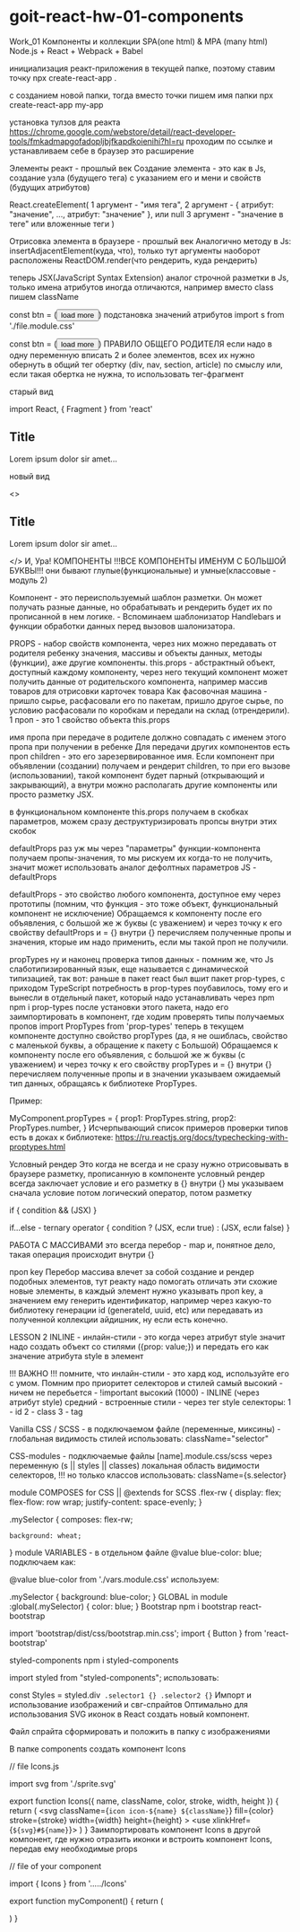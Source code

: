# goit-react-hw-01-components

Work_01 Компоненты и коллекции SPA(one html) & MPA (many html) Node.js + React +
Webpack + Babel

инициализация реакт-приложения в текущей папке, поэтому ставим точку npx
create-react-app .

с созданием новой папки, тогда вместо точки пишем имя папки npx create-react-app
my-app

установка тулзов для реакта
https://chrome.google.com/webstore/detail/react-developer-tools/fmkadmapgofadopljbjfkapdkoienihi?hl=ru
проходим по ссылке и устанавливаем себе в браузер это расширение

Элементы реакт - прошлый век Создание элемента - это как в Js, создание узла
(будущего тега) с указанием его и мени и свойств (будущих атрибутов)

React.createElement( 1 аргумент - "имя тега", 2 аргумент - { атрибут:
"значение", ..., атрибут: "значение" }, или null 3 аргумент - "значение в теге"
или вложенные теги )

Отрисовка элемента в браузере - прошлый век Аналогично методу в Js:
insertAdjacentElement(куда, что), только тут аргументы наоборот расположены
ReactDOM.render(что рендерить, куда рендерить)

теперь JSX(JavaScript Syntax Extension) аналог строчной разметки в Js, только
имена атрибутов иногда отличаются, например вместо class пишем className

const btn = (<button className="myBtn" type="button" id="btn-classic">load
more</button>) подстановка значений атрибутов import s from './file.module.css'

const btn = (<button className={s.myBtn} type="button" id="btn-classic">load
more</button>) ПРАВИЛО ОБЩЕГО РОДИТЕЛЯ если надо в одну переменную вписать 2 и
более элементов, всех их нужно обернуть в общий тег обертку (div, nav, section,
article) по смыслу или, если такая обертка не нужна, то использовать
тег-фрагмент

старый вид

import React, { Fragment } from 'react' <Fragment> <h2>Title</h2> <p>Lorem ipsum
dolor sir amet...</p> </Fragment> новый вид

<> <h2>Title</h2> <p>Lorem ipsum dolor sir amet...</p> </> И, Ура! КОМПОНЕНТЫ
!!!ВСЕ КОМПОНЕНТЫ ИМЕНУМ С БОЛЬШОЙ БУКВЫ!!! они бывают глупые(функциональные) и
умные(классовые - модуль 2)

Компонент - это переиспользуемый шаблон разметки. Он может получать разные
данные, но обрабатывать и рендерить будет их по прописанной в нем логике. -
Вспоминаем шаблонизатор Handlebars и функции обработки данных перед вызовов
шалонизатора.

PROPS - набор свойств компонента, через них можно передавать от родителя ребенку
значения, массивы и объекты данных, методы (функции), аже другие компоненты.
this.props - абстрактный объект, доступный каждому компоненту, через него
текущий компонент может получить данные от родительского компонента, например
массив товаров для отрисовки карточек товара Как фасовочная машина - пришло
сырье, расфасовали его по пакетам, пришло другое сырье, по условию расфасовали
по коробкам и передали на склад (отрендерили). 1 проп - это 1 свойство объекта
this.props

имя пропа при передаче в родителе должно совпадать с именем этого пропа при
получении в ребенке Для передачи других компонентов есть проп children - это его
зарезервированное имя. Если компонент при объявлении (создании) получаем и
рендерит children, то при его вызове (использовании), такой компонент будет
парный (открывающий и закрывающий), а внутри можно располагать другие компоненты
или просто разметку JSX.

в функциональном компоненте this.props получаем в скобках параметров, можем
сразу деструктуризировать пропсы внутри этих скобок

defaultProps раз уж мы через "параметры" функции-компонента получаем
пропы-значения, то мы рискуем их когда-то не получить, значит может использовать
аналог дефолтных параметров JS - defaultProps

defaultProps - это свойство любого компонента, доступное ему через прототипы
(помним, что функция - это тоже объект, функциональный компонент не исключение)
Обращаемся к компоненту после его объявления, с большой же ж буквы (с уважением)
и через точку к его свойству defaultProps и = {} внутри {} перечисляем
полученные пропы и значения, кторые им надо применить, если мы такой проп не
получили.

propTypes ну и наконец проверка типов данных - помним же, что Js
слаботипизированный язык, еще называется с динамической типизацией, так вот:
раньше в пакет react был вшит пакет prop-types, с приходом TypeScript
потребность в prop-types поубавилось, тому его и вынесли в отдельный пакет,
который надо устанавливать через npm npm i prop-types после установки этого
пакета, надо его заимпортировать в компонент, где ходим проверять типы
получаемых пропов import PropTypes from 'prop-types' теперь в текущем компоненте
доступно свойство propTypes (да, я не ошиблась, свойство с маленькой буквы, а
обращение к пакету с Большой) Обращаемся к компоненту после его объявления, с
большой же ж буквы (с уважением) и через точку к его свойству propTypes и = {}
внутри {} перечисляем полученные пропы и в значении указываем ожидаемый тип
данных, обращаясь к библиотеке PropTypes.

Пример:

MyComponent.propTypes = { prop1: PropTypes.string, prop2: PropTypes.number, }
Исчерпывающий список примеров проверки типов есть в доках к библиотеке:
https://ru.reactjs.org/docs/typechecking-with-proptypes.html

Условный рендер Это когда не всегда и не сразу нужно отрисовывать в браузере
разметку, прописанную в компоненте условный рендер всегда заключает условие и
его разметку в {} внутри {} мы указываем сначала условие потом логический
оператор, потом разметку

if { condition && (JSX) }

if...else - ternary operator { condition ? (JSX, если true) : (JSX, если false)
}

РАБОТА С МАССИВАМИ это всегда перебор - map и, понятное дело, такая операция
происходит внутри {}

проп key Перебор массива влечет за собой создание и рендер подобных элементов,
тут реакту надо помогать отличать эти схожие новые элементы, в каждый элемент
нужно указывать проп key, а значением ему генерить идентификатор, например через
какую-то библиотеку генерации id (generateId, uuid, etc) или передавать из
полученной коллекции айдишник, ну если есть конечно.

LESSON 2 INLINE - инлайн-стили - это когда через атрибут style значит надо
создать объект со стилями ({prop: value;}) и передать его как значение атрибута
style в элемент

!!! ВАЖНО !!! помните, что инлайн-стили - это хард код, используйте его с умом.
Помним про приоритет селекторов и стилей самый высокий - ничем не перебьется -
!important высокий (1000) - INLINE (через атрибут style) средний - встроенные
стили - через тег style селекторы: 1 - id 2 - class 3 - tag

Vanilla CSS / SCSS - в подключаемом файле (переменные, миксины) - глобальная
видимость стилей использовать: className="selector"

CSS-modules - подключаемые файлы [name].module.css/scss через переменную (s ||
styles || classes) локальная область видимости селекторов, !!! но только классов
использовать: className={s.selector}

module COMPOSES for CSS || @extends for SCSS .flex-rw { display: flex;
flex-flow: row wrap; justify-content: space-evenly; }

.mySelector { composes: flex-rw;

    background: wheat;

} module VARIABLES - в отдельном файле @value blue-color: blue; подключаем как:

@value blue-color from './vars.module.css' используем:

.mySelector { background: blue-color; } GLOBAL in module :global(.mySelector) {
color: blue; } Bootstrap npm i bootstrap react-bootstrap

import 'bootstrap/dist/css/bootstrap.min.css'; import { Button } from
'react-bootstrap'

styled-components npm i styled-components

import styled from "styled-components"; использовать:

const Styles = styled.div` .selector1 {} .selector2 {}` Импорт и использование
изображений и свг-спрайтов Оптимально для использования SVG иконок в React
создать новый компонент.

Файл спрайта сформировать и положить в папку с изображениями

В папке components создать компонент Icons

// file Icons.js

import svg from './sprite.svg'

export function Icons({ name, className, color, stroke, width, height }) {
return ( <svg className={`icon icon-${name} ${className}`} fill={color}
stroke={stroke} width={width} height={height} > <use
xlinkHref={`${svg}#${name}`}></use> </svg> ) } Заимпортировать компонент Icons в
другой компонент, где нужно отразить иконки и встроить компонент Icons, передав
ему необходимые props

// file of your component

import { Icons } from '...../Icons'

export function myComponent() { return ( <div className="footer__social-media">
<a href="/twitter" aria-label="CSTonTwitter">
<Icons name="twitter-icon" color="white" /> </a>
<a href="/facebook" aria-label="CSTonFacebook">
<Icons name="facebook-icon" color="white" /> </a>
<a href="/instagram" aria-label="CSTonInstagram">
<Icons name="instagram-icon" color="white" /> </a>
<a href="/youtube" aria-label="CSTonTwitter">
<Icons name="youtube-icon" color="white" /> </a>
<a href="/dribbble" aria-label="CSTonDribbble">
<Icons name="dribbble-icon" color="white" /> </a>
<a href="/github" aria-label="CSTonGithub">
<Icons name="github-icon" color="white" /> </a> </div> ) }
